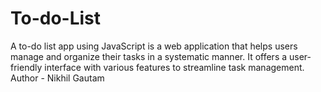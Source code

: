 # To-do-List
A to-do list app using JavaScript is a web application that helps users manage and organize their tasks in a systematic manner. It offers a user-friendly interface with various features to streamline task management. 
<br>
Author - Nikhil Gautam
